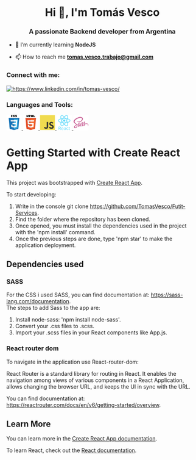 <h1 align="center">Hi 👋, I'm Tomás Vesco</h1>
<h3 align="center">A passionate Backend developer from Argentina</h3>

- 🌱 I’m currently learning **NodeJS**

- 📫 How to reach me **tomas.vesco.trabajo@gmail.com**

<h3 align="left">Connect with me:</h3>
<p align="left">
<a href="https://linkedin.com/in/https://www.linkedin.com/in/tomas-vesco/" target="blank"><img align="center" src="https://raw.githubusercontent.com/rahuldkjain/github-profile-readme-generator/master/src/images/icons/Social/linked-in-alt.svg" alt="https://www.linkedin.com/in/tomas-vesco/" height="30" width="40" /></a>
</p>

<h3 align="left">Languages and Tools:</h3>
<p align="left"> <a href="https://www.w3schools.com/css/" target="_blank" rel="noreferrer"> <img src="https://raw.githubusercontent.com/devicons/devicon/master/icons/css3/css3-original-wordmark.svg" alt="css3" width="40" height="40"/> </a> <a href="https://www.w3.org/html/" target="_blank" rel="noreferrer"> <img src="https://raw.githubusercontent.com/devicons/devicon/master/icons/html5/html5-original-wordmark.svg" alt="html5" width="40" height="40"/> </a> <a href="https://developer.mozilla.org/en-US/docs/Web/JavaScript" target="_blank" rel="noreferrer"> <img src="https://raw.githubusercontent.com/devicons/devicon/master/icons/javascript/javascript-original.svg" alt="javascript" width="40" height="40"/> </a> <a href="https://reactjs.org/" target="_blank" rel="noreferrer"> <img src="https://raw.githubusercontent.com/devicons/devicon/master/icons/react/react-original-wordmark.svg" alt="react" width="40" height="40"/> </a> <a href="https://sass-lang.com" target="_blank" rel="noreferrer"> <img src="https://raw.githubusercontent.com/devicons/devicon/master/icons/sass/sass-original.svg" alt="sass" width="40" height="40"/> </a> </p>

# Getting Started with Create React App

This project was bootstrapped with [Create React App](https://github.com/facebook/create-react-app).

To start developing:

1) Write in the console git clone https://github.com/TomasVesco/Futit-Services.
2) Find the folder where the repository has been cloned.
3) Once opened, you must install the dependencies used in the project with the 'npm install' command.
4) Once the previous steps are done, type 'npm star' to make the application deployment.

## Dependencies used

### SASS

For the CSS i used SASS, you can find documentation at: https://sass-lang.com/documentation.  
The steps to add Sass to the app are:

 1) Install node-sass: 'npm install node-sass'.  
 2) Convert your .css files to .scss.  
 3) Import your .scss files in your React components like App.js.  

 ### React router dom

To navigate in the application use React-router-dom:

React Router is a standard library for routing in React. It enables the navigation among views of various components in a React Application, allows changing the browser URL, and keeps the UI in sync with the URL.

You can find documentation at:  
https://reactrouter.com/docs/en/v6/getting-started/overview.

## Learn More

You can learn more in the [Create React App documentation](https://facebook.github.io/create-react-app/docs/getting-started).

To learn React, check out the [React documentation](https://reactjs.org/).